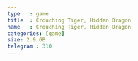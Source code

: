 ```yaml
---
type   : game
title  : Crouching Tiger, Hidden Dragon
name   : Crouching Tiger, Hidden Dragon
categories: [game]
size: 2.9 GB
telegram : 310
---
```


